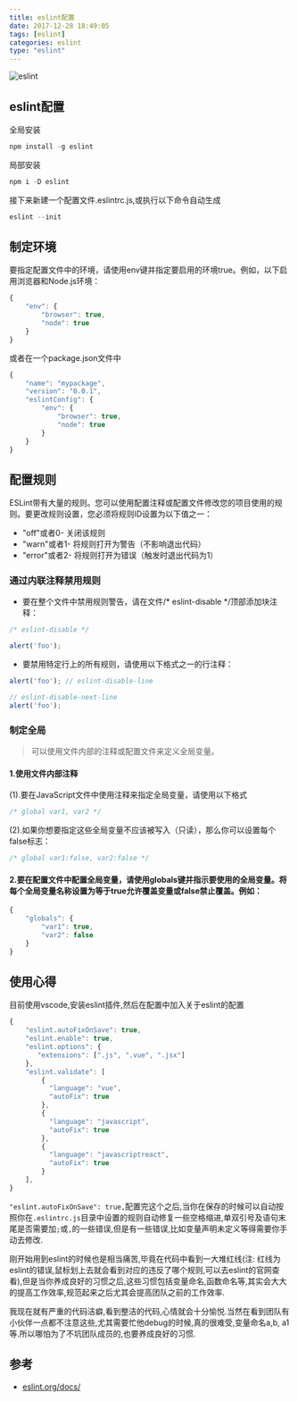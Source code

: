 ```yaml
---
title: eslint配置
date: 2017-12-28 18:49:05
tags: [eslint]
categories: eslint
type: "eslint"
---
```

![eslint](https://cdn.wangyaxing.cn/Eslint.jpg)

<!--more-->
## eslint配置

全局安装
```js
npm install -g eslint
```
局部安装
```js
npm i -D eslint
```
接下来新建一个配置文件.eslintrc.js,或执行以下命令自动生成
```js
eslint --init
```
## 制定环境
要指定配置文件中的环境，请使用env键并指定要启用的环境true。例如，以下启用浏览器和Node.js环境：
```js
{
    "env": {
        "browser": true,
        "node": true
    }
}
```
或者在一个package.json文件中
```js
{
    "name": "mypackage",
    "version": "0.0.1",
    "eslintConfig": {
        "env": {
            "browser": true,
            "node": true
        }
    }
}
```
## 配置规则
ESLint带有大量的规则。您可以使用配置注释或配置文件修改您的项目使用的规则。要更改规则设置，您必须将规则ID设置为以下值之一：

- "off"或者0- 关闭该规则
- "warn"或者1- 将规则打开为警告（不影响退出代码）
- "error"或者2- 将规则打开为错误（触发时退出代码为1）

### 通过内联注释禁用规则
- 要在整个文件中禁用规则警告，请在文件/* eslint-disable */顶部添加块注释：

```js
/* eslint-disable */

alert('foo');
```
- 要禁用特定行上的所有规则，请使用以下格式之一的行注释：

```js
alert('foo'); // eslint-disable-line

// eslint-disable-next-line
alert('foo');
```

### 制定全局

> 可以使用文件内部的注释或配置文件来定义全局变量。

####  1.使用文件内部注释

(1).要在JavaScript文件中使用注释来指定全局变量，请使用以下格式
```js
/* global var1, var2 */
```
(2).如果你想要指定这些全局变量不应该被写入（只读），那么你可以设置每个false标志：
```js
/* global var1:false, var2:false */
```
#### 2.要在配置文件中配置全局变量，请使用globals键并指示要使用的全局变量。将每个全局变量名称设置为等于true允许覆盖变量或false禁止覆盖。例如：

```js
{
    "globals": {
        "var1": true,
        "var2": false
    }
}
```

## 使用心得
目前使用vscode,安装eslint插件,然后在配置中加入关于eslint的配置
```js
{
    "eslint.autoFixOnSave": true,
    "eslint.enable": true,
    "eslint.options": {
       "extensions": [".js", ".vue", ".jsx"]
    },
    "eslint.validate": [
        {
          "language": "vue",
          "autoFix": true
        },
        {
          "language": "javascript",
          "autoFix": true
        },
        {
          "language": "javascriptreact",
          "autoFix": true
        }
    ],
}
```
`"eslint.autoFixOnSave": true,`配置完这个之后,当你在保存的时候可以自动按照你在`.eslintrc.js`目录中设置的规则自动修复一些空格缩进,单双引号及语句末尾是否需要加`;`或`,`的一些错误,但是有一些错误,比如变量声明未定义等得需要你手动去修改.

刚开始用到eslint的时候也是相当痛苦,毕竟在代码中看到一大堆红线(注: 红线为eslint的错误,鼠标划上去就会看到对应的违反了哪个规则,可以去eslint的官网查看),但是当你养成良好的习惯之后,这些习惯包括变量命名,函数命名等,其实会大大的提高工作效率,规范起来之后尤其会提高团队之前的工作效率.

我现在就有严重的代码洁癖,看到整洁的代码,心情就会十分愉悦.当然在看到团队有小伙伴一点都不注意这些,尤其需要忙他debug的时候,真的很难受,变量命名a,b, a1等.所以哪怕为了不坑团队成员的,也要养成良好的习惯.

## 参考
- [eslint.org/docs/](https://eslint.org/docs/user-guide/configuring#specifying-environments)